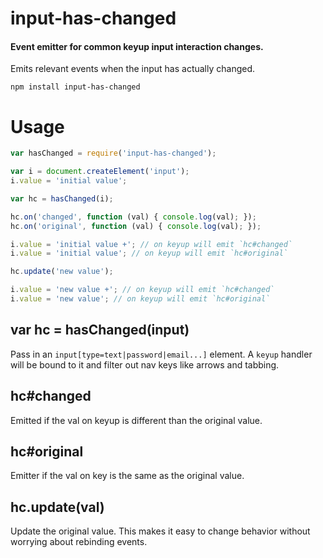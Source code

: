 # input-has-changed
#### Event emitter for common keyup input interaction changes.

Emits relevant events when the input has actually changed.

```
npm install input-has-changed
```

# Usage

```js
var hasChanged = require('input-has-changed');

var i = document.createElement('input');
i.value = 'initial value';

var hc = hasChanged(i);

hc.on('changed', function (val) { console.log(val); });
hc.on('original', function (val) { console.log(val); });

i.value = 'initial value +'; // on keyup will emit `hc#changed`
i.value = 'initial value'; // on keyup will emit `hc#original`

hc.update('new value');

i.value = 'new value +'; // on keyup will emit `hc#changed`
i.value = 'new value'; // on keyup will emit `hc#original`
```

## var hc = hasChanged(input)

Pass in an `input[type=text|password|email...]` element. A `keyup` handler
will be bound to it and filter out nav keys like arrows and tabbing.

## hc#changed

Emitted if the val on keyup is different than the original value.

## hc#original

Emitter if the val on key is the same as the original value.

## hc.update(val)

Update the original value. This makes it easy to change behavior without
worrying about rebinding events.
